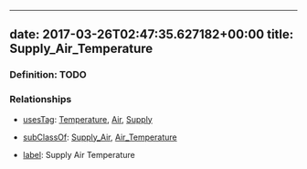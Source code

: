 
---
date: 2017-03-26T02:47:35.627182+00:00
title: Supply_Air_Temperature
---
### Definition: TODO

### Relationships

* [usesTag](https://brickschema.org/schema/1.0/BrickFrame#usesTag): [Temperature](https://brickschema.org/schema/1.0/BrickTag#Temperature), [Air](https://brickschema.org/schema/1.0/BrickTag#Air), [Supply](https://brickschema.org/schema/1.0/BrickTag#Supply)

* [subClassOf](http://www.w3.org/2000/01/rdf-schema#subClassOf): [Supply_Air](https://brickschema.org/schema/1.0/Brick#Supply_Air), [Air_Temperature](https://brickschema.org/schema/1.0/Brick#Air_Temperature)

* [label](http://www.w3.org/2000/01/rdf-schema#label): Supply Air Temperature
